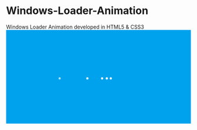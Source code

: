 # Windows-Loader-Animation
Windows Loader Animation developed in HTML5 &amp; CSS3
<img src="Preview.png" />
